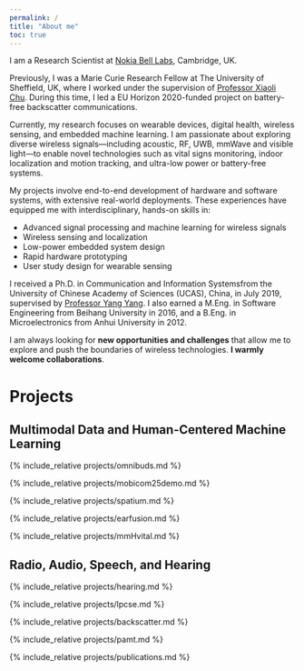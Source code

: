 ```yaml
---
permalink: /
title: "About me"
toc: true
---
```

<p>I am a Research Scientist at <a href="https://www.nokia.com/bell-labs/about/locations/cambridge-uk/" target="_blank">Nokia Bell Labs</a>, Cambridge, UK.</p>

<p>Previously, I was a Marie Curie Research Fellow at The University of Sheffield, UK, where I worked under the supervision of 
<a href="https://www.sheffield.ac.uk/eee/people/academic-staff/xiaoli-chu" target="_blank">Professor Xiaoli Chu</a>. 
During this time, I led a EU Horizon 2020-funded project on battery-free backscatter communications.</p>

<p>Currently, my research focuses on wearable devices, digital health, wireless sensing, and embedded machine learning. 
I am passionate about exploring diverse wireless signals—including acoustic, RF, UWB, mmWave and visible light—to enable novel technologies such as vital signs monitoring, indoor localization and motion tracking, and ultra-low power or battery-free systems.</p>

<p>My projects involve end-to-end development of hardware and software systems, with extensive real-world deployments. 
These experiences have equipped me with interdisciplinary, hands-on skills in:</p>
<ul>
  <li>Advanced signal processing and machine learning for wireless signals</li>
  <li>Wireless sensing and localization</li>
  <li>Low-power embedded system design</li>
  <li>Rapid hardware prototyping</li>
  <li>User study design for wearable sensing</li>
</ul>

<p>I received a Ph.D. in Communication and Information Systemsfrom the 
University of Chinese Academy of Sciences (UCAS), China, in July 2019, supervised by 
<a href="https://faculty.sist.shanghaitech.edu.cn/faculty/yangyang/" target="_blank">Professor Yang Yang</a>. 
I also earned a M.Eng. in Software Engineering from Beihang University in 2016, 
and a B.Eng. in Microelectronics from Anhui University in 2012.</p>

<p>I am always looking for <strong>new opportunities and challenges</strong> that allow me to explore and push the boundaries of wireless technologies. <strong>I warmly welcome collaborations</strong>.</p>


<h1 id="projects"><i class="ion-ios-lightbulb"></i> Projects</h1>




<h2 id="multimodal"><i class="ion-ios-gear"></i> Multimodal Data and Human-Centered Machine Learning</h2>
{% include_relative projects/omnibuds.md %}

{% include_relative projects/mobicom25demo.md %}

{% include_relative projects/spatium.md %}

{% include_relative projects/earfusion.md %}

{% include_relative projects/mmHvital.md %}



<h2 id="wireless"><i class="ion-wifi"></i> Radio, Audio, Speech, and Hearing</h2>

{% include_relative projects/hearing.md %}

{% include_relative projects/lpcse.md %}

{% include_relative projects/backscatter.md %}

{% include_relative projects/pamt.md %}

<!-- {% include_relative projects/lowpower.md %} -->




{% include_relative projects/publications.md %}